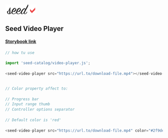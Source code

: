 ![](../../logo.png?v=4&s=100)

## Seed Video Player

#### [Storybook link ](http://seed-catalog.com/?path=/story/seed-catalog--seed-video-player)

 ```js
 // how tu use

import 'seed-catalog/video-player.js';

<seed-video-player src="https://url.to/download-file.mp4"></seed-video-player>

```

 ```js

// Color property affect to:

// Progress bar
// Input range thumb
// Controller options separator

// Default color is 'red'

<seed-video-player src="https://url.to/download-file.mp4" color="#2f9dec"></seed-video-player>

```